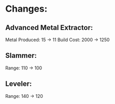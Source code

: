 # Changes:

## Advanced Metal Extractor:

Metal Produced: 15 -> 11
Build Cost: 2000 -> 1250

## Slammer:

Range: 110 -> 100

## Leveler:

Range: 140 -> 120